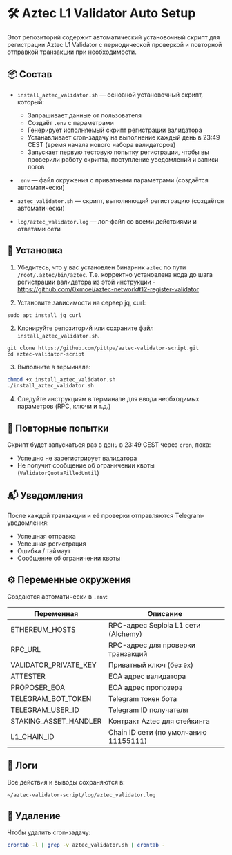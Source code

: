 # 🛠️ Aztec L1 Validator Auto Setup

Этот репозиторий содержит автоматический установочный скрипт для регистрации Aztec L1 Validator с периодической проверкой и повторной отправкой транзакции при необходимости.

## 📦 Состав

* `install_aztec_validator.sh` — основной установочный скрипт, который:

  * Запрашивает данные от пользователя
  * Создаёт `.env` с параметрами
  * Генерирует исполняемый скрипт регистрации валидатора
  * Устанавливает cron-задачу на выполнение каждый день в 23:49 CEST (время начала нового набора валидаторов)
  * Запускает первую тестовую попытку регистрации, чтобы вы проверили работу скрипта, поступление уведомлений и записи логов

* `.env` — файл окружения с приватными параметрами (создаётся автоматически)

* `aztec_validator.sh` — скрипт, выполняющий регистрацию (создаётся автоматически)

* `log/aztec_validator.log` — лог-файл со всеми действиями и ответами сети

## 🚀 Установка

1. Убедитесь, что у вас установлен бинарник `aztec` по пути `/root/.aztec/bin/aztec`. Т.е. корректно установлена нода до шага регистрации валидатора из этой инструкции - https://github.com/0xmoei/aztec-network#12-register-validator

2. Установите зависимости на сервер jq, curl: 

```
sudo apt install jq curl
```

2. Клонируйте репозиторий или сохраните файл `install_aztec_validator.sh`.

```
git clone https://github.com/pittpv/aztec-validator-script.git
cd aztec-validator-script
```

3. Выполните в терминале:

```bash
chmod +x install_aztec_validator.sh
./install_aztec_validator.sh
```

4. Следуйте инструкциям в терминале для ввода необходимых параметров (RPC, ключи и т.д.)

## 🔁 Повторные попытки

Скрипт будет запускаться раз в день в 23:49 CEST через `cron`, пока:

* Успешно не зарегистрирует валидатора
* Не получит сообщение об ограничении квоты (`ValidatorQuotaFilledUntil`)

## 📬 Уведомления

После каждой транзакции и её проверки отправляются Telegram-уведомления:

* Успешная отправка
* Успешная регистрация
* Ошибка / таймаут
* Сообщение об ограничении квоты

## ⚙️ Переменные окружения

Создаются автоматически в `.env`:

| Переменная              | Описание                              |
| ----------------------- | ------------------------------------- |
| ETHEREUM\_HOSTS         | RPC-адрес Seploia L1 сети (Alchemy)   |
| RPC\_URL                | RPC-адрес для проверки транзакций     |
| VALIDATOR\_PRIVATE\_KEY | Приватный ключ (без `0x`)             |
| ATTESTER                | EOA адрес валидатора                  |
| PROPOSER\_EOA           | EOA адрес пропозера                   |
| TELEGRAM\_BOT\_TOKEN    | Telegram токен бота                   |
| TELEGRAM\_USER\_ID      | Telegram ID получателя                |
| STAKING\_ASSET\_HANDLER | Контракт Aztec для стейкинга          |
| L1\_CHAIN\_ID           | Chain ID сети (по умолчанию 11155111) |

## 📄 Логи

Все действия и выводы сохраняются в:

```
~/aztec-validator-script/log/aztec_validator.log
```

## 🧹 Удаление

Чтобы удалить cron-задачу:

```bash
crontab -l | grep -v aztec_validator.sh | crontab -
```

